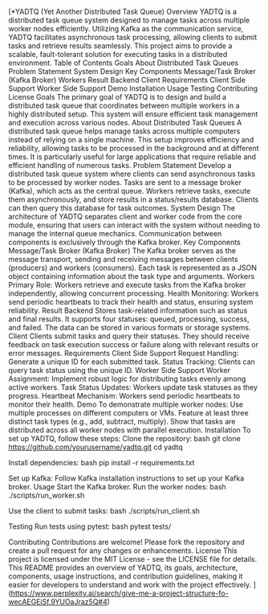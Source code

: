 [*YADTQ (Yet Another Distributed Task Queue)
Overview
YADTQ is a distributed task queue system designed to manage tasks across multiple worker nodes efficiently. Utilizing Kafka as the communication service, YADTQ facilitates asynchronous task processing, allowing clients to submit tasks and retrieve results seamlessly. This project aims to provide a scalable, fault-tolerant solution for executing tasks in a distributed environment.
Table of Contents
Goals
About Distributed Task Queues
Problem Statement
System Design
Key Components
Message/Task Broker (Kafka Broker)
Workers
Result Backend
Client
Requirements
Client Side Support
Worker Side Support
Demo
Installation
Usage
Testing
Contributing
License
Goals
The primary goal of YADTQ is to design and build a distributed task queue that coordinates between multiple workers in a highly distributed setup. This system will ensure efficient task management and execution across various nodes.
About Distributed Task Queues
A distributed task queue helps manage tasks across multiple computers instead of relying on a single machine. This setup improves efficiency and reliability, allowing tasks to be processed in the background and at different times. It is particularly useful for large applications that require reliable and efficient handling of numerous tasks.
Problem Statement
Develop a distributed task queue system where clients can send asynchronous tasks to be processed by worker nodes. Tasks are sent to a message broker (Kafka), which acts as the central queue. Workers retrieve tasks, execute them asynchronously, and store results in a status/results database. Clients can then query this database for task outcomes.
System Design
The architecture of YADTQ separates client and worker code from the core module, ensuring that users can interact with the system without needing to manage the internal queue mechanics. Communication between components is exclusively through the Kafka broker.
Key Components
Message/Task Broker (Kafka Broker)
The Kafka broker serves as the message transport, sending and receiving messages between clients (producers) and workers (consumers). Each task is represented as a JSON object containing information about the task type and arguments.
Workers
Primary Role: Workers retrieve and execute tasks from the Kafka broker independently, allowing concurrent processing.
Health Monitoring: Workers send periodic heartbeats to track their health and status, ensuring system reliability.
Result Backend
Stores task-related information such as status and final results. It supports four statuses: queued, processing, success, and failed. The data can be stored in various formats or storage systems.
Client
Clients submit tasks and query their statuses. They should receive feedback on task execution success or failure along with relevant results or error messages.
Requirements
Client Side Support
Request Handling: Generate a unique ID for each submitted task.
Status Tracking: Clients can query task status using the unique ID.
Worker Side Support
Worker Assignment: Implement robust logic for distributing tasks evenly among active workers.
Task Status Updates: Workers update task statuses as they progress.
Heartbeat Mechanism: Workers send periodic heartbeats to monitor their health.
Demo
To demonstrate multiple worker nodes:
Use multiple processes on different computers or VMs.
Feature at least three distinct task types (e.g., add, subtract, multiply).
Show that tasks are distributed across all worker nodes with parallel execution.
Installation
To set up YADTQ, follow these steps:
Clone the repository:
bash
git clone https://github.com/yourusername/yadtq.git
cd yadtq

Install dependencies:
bash
pip install -r requirements.txt

Set up Kafka:
Follow Kafka installation instructions to set up your Kafka broker.
Usage
Start the Kafka broker.
Run the worker nodes:
bash
./scripts/run_worker.sh

Use the client to submit tasks:
bash
./scripts/run_client.sh

Testing
Run tests using pytest:
bash
pytest tests/

Contributing
Contributions are welcome! Please fork the repository and create a pull request for any changes or enhancements.
License
This project is licensed under the MIT License - see the LICENSE file for details. This README provides an overview of YADTQ, its goals, architecture, components, usage instructions, and contribution guidelines, making it easier for developers to understand and work with the project effectively.
](https://www.perplexity.ai/search/give-me-a-project-structure-fo-wecAEGEiSf.9YUOaJraz5Q#4)
